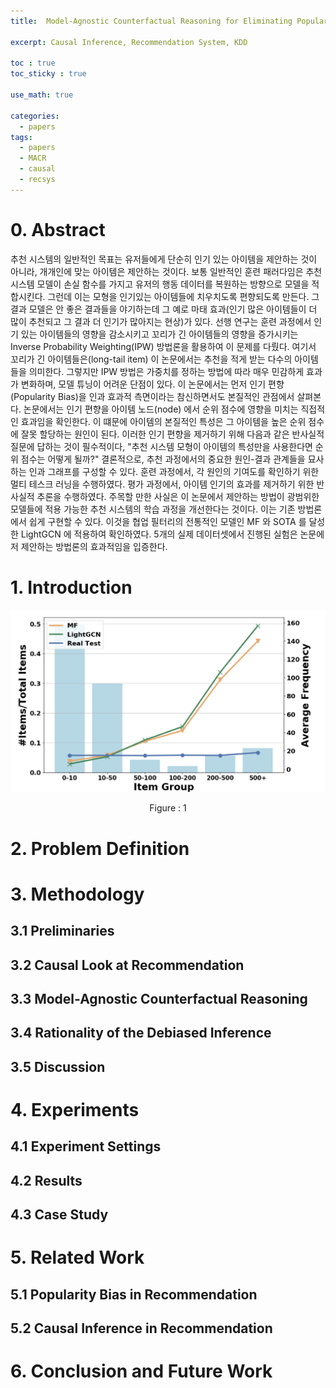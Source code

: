 ```yaml
---
title:  Model-Agnostic Counterfactual Reasoning for Eliminating Popularity Bias in Recommender System(KDD 2021)

excerpt: Causal Inference, Recommendation System, KDD 

toc : true
toc_sticky : true  

use_math: true

categories:
  - papers
tags:
  - papers
  - MACR
  - causal
  - recsys
---
```


# 0. Abstract 
추천 시스템의 일반적인 목표는 유저들에게 단순히 인기 있는 아이템을 제안하는 것이 아니라, 개개인에 맞는 아이템은 제안하는 것이다. 보통 일반적인 훈련 패러다임은 추천 시스템 모델이 손실 함수를 가지고
유저의 행동 데이터를 복원하는 방향으로 모델을 적합시킨다. 그런데 이는 모형을 인기있는 아이템들에 치우치도록 편향되도록 만든다. 그 결과 모델은 안 좋은 결과들을 야기하는데 그 예로 마태 효과(인기 많은 아이템들이 더 많이 추천되고 그 결과 더 인기가 많아지는 현상)가 있다. 선행 연구는 훈련 과정에서 인기 있는 아이템들의 영향을 감소시키고 꼬리가 긴 아이템들의 영향을 증가시키는 Inverse Probability Weighting(IPW) 방법론을 활용하여 이 문제를 다뤘다. 여기서 꼬리가 긴 아이템들은(long-tail item) 이 논문에서는 추천을 적게 받는 다수의 아이템들을 의미한다. 그렇지만 IPW 방법은 가중치를 정하는 방법에 따라 매우
민감하게 효과가 변화하며, 모델 튜닝이 어려운 단점이 있다. 이 논문에서는 먼저 인기 편향(Popularity Bias)을 인과 효과적 측면이라는 참신하면서도 본질적인 관점에서 살펴본다. 논문에서는 인기 편향을 
아이템 노드(node) 에서 순위 점수에 영향을 미치는 직접적인 효과임을 확인한다. 이 떄문에 아이템의 본질적인 특성은 그 아이템을 높은 순위 점수에 잘못 할당하는 원인이 된다. 이러한 인기 편향을 제거하기 위해
다음과 같은 반사실적 질문에 답하는 것이 필수적이다, "추천 시스템 모형이 아이템의 특성만을 사용한다면 순위 점수는 어떻게 될까?" 결론적으로, 추천 과정에서의 중요한 원인-결과 관계들을 묘사하는 인과 그래프를
구성할 수 있다. 훈련 과정에서, 각 원인의 기여도를 확인하기 위한 멀티 테스크 러닝을 수행하였다. 평가 과정에서, 아이템 인기의 효과를 제거하기 위한 반사실적 추론을 수행하였다. 주목할 만한 사실은 이 논문에서
제안하는 방법이 광범위한 모델들에 적용 가능한 추천 시스템의 학습 과정을 개선한다는 것이다. 이는 기존 방법론에서 쉽게 구현할 수 있다. 이것을 협업 필터리의 전통적인 모델인 MF 와 SOTA 를 달성한 LightGCN 에 적용하여 확인하였다. 5개의 실제 데이터셋에서 진행된 실험은 논문에저 제안하는 방법론의 효과적임을 입증한다. 
 


# 1. Introduction

![Popularity Bias](https://github.com/Sodychoe/sodychoe.github.io/blob/main/assets/images/papers/macr/macr-bias.png?raw=true)
<div style="text-align: center;">Figure : 1</div>



# 2. Problem Definition

# 3. Methodology

## 3.1 Preliminaries

## 3.2 Causal Look at Recommendation

## 3.3 Model-Agnostic Counterfactual Reasoning

## 3.4 Rationality of the Debiased Inference

## 3.5 Discussion

# 4. Experiments 

## 4.1 Experiment Settings

## 4.2 Results

## 4.3 Case Study

# 5. Related Work

## 5.1 Popularity Bias in Recommendation

## 5.2 Causal Inference in Recommendation

# 6. Conclusion and Future Work 